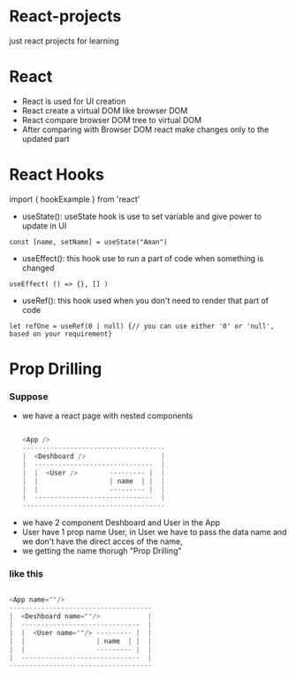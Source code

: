 # React-projects
just react projects for learning

# React
- React is used for UI creation
- React create a virtual DOM like browser DOM
- React compare browser DOM tree to virtual DOM
- After comparing with Browser DOM react make changes only to the updated part

# React Hooks 

import { hookExample } from 'react'

- useState(): useState hook is use to set variable and give power to update in UI
```React
const [name, setName] = useState("Aman")
```
- useEffect(): this hook use to run a part of code when something is changed
```React
useEffect( () => {}, [] )
```
- useRef(): this hook used when you don't need to render that part of code
```React
let refOne = useRef(0 | null) {// you can use either '0' or 'null', based on your requirement}
```
# Prop Drilling
### Suppose
- we have a react page with nested components
  ```javascript
  
  <App />
  ------------------------------------
  |  <Deshboard />                   |
  |  ------------------------------  |
  |  |  <User />        --------- |  |
  |  |                  | name  | |  |
  |  |                  --------- |  |
  |  ------------------------------  |
  ------------------------------------
  
  ```
- we have 2 component Deshboard and User in the App 
- User have 1 prop name User, in User we have to pass the data name and we don't have the direct acces of the name,
- we getting the name thorugh "Prop Drilling"

### like this
  ```javascript
  
  <App name=""/>
  ------------------------------------
  |  <Deshboard name=""/>            |
  |  ------------------------------  |
  |  |  <User name=""/> --------- |  |
  |  |                  | name  | |  |
  |  |                  --------- |  |
  |  ------------------------------  |
  ------------------------------------
  
  ```
